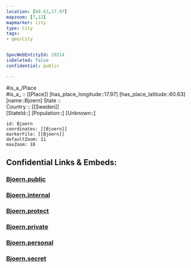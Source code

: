 ```yaml
---
location: [60.63,17.97] 
mapzoom: [7,12] 
mapmarker: city 
type: City
tags:
- geo/City


SpocWebEntityId: 29214
isDeleted: false
confidential: public

---
```

#is_a_/Place  
#is_a_ :: [[Place]] 
[has_place_longitude::17.97] 
[has_place_latitude::60.63] 
[name::Bjoern] 
State ::  
Country :: [[Sweden]]  
[StateId::] 
[Population::] 
[Unknown::] 


```leaflet
id: Bjoern
coordinates: [[Bjoern]] 
markerFile: [[Bjoern]] 
defaultZoom: 11 
maxZoom: 18
```


## Confidential Links & Embeds: 

### [Bjoern.public](/_public/\Earth\Continent\Europe\Europe~North\Sweden\CityBjoern.public.md) 

### [Bjoern.internal](/_internal/\Earth\Continent\Europe\Europe~North\Sweden\CityBjoern.internal.md) 

### [Bjoern.protect](/_protect/\Earth\Continent\Europe\Europe~North\Sweden\CityBjoern.protect.md) 

### [Bjoern.private](/_private/\Earth\Continent\Europe\Europe~North\Sweden\CityBjoern.private.md) 

### [Bjoern.personal](/_personal/\Earth\Continent\Europe\Europe~North\Sweden\CityBjoern.personal.md) 

### [Bjoern.secret](/_secret/\Earth\Continent\Europe\Europe~North\Sweden\CityBjoern.secret.md)


